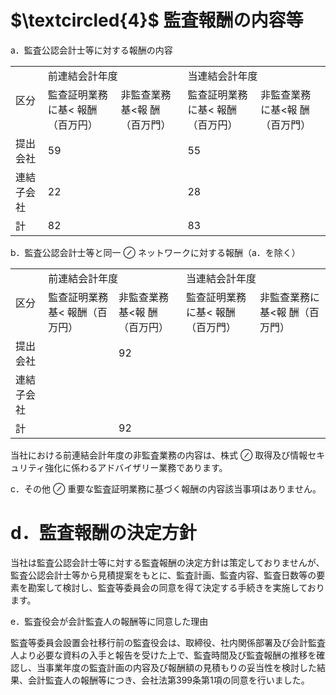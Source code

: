 # $\textcircled{4}$ 監査報酬の内容等  

a．監査公認会計士等に対する報酬の内容  


<html><body><table><tr><td rowspan="2">区分</td><td colspan="2">前連結会計年度</td><td colspan="2">当連結会計年度</td></tr><tr><td>監查証明業務に基< 報酬（百万円）</td><td>非監查業務基<報 酬（百万門）</td><td>監查証明業務に基< 報酬（百万円）</td><td>非監查業務に基<報 酬（百万門）</td></tr><tr><td>提出会社</td><td>59</td><td></td><td>55</td><td></td></tr><tr><td>連結子会社</td><td>22</td><td></td><td>28</td><td></td></tr><tr><td>計</td><td>82</td><td></td><td>83</td><td></td></tr></table></body></html>  

b．監査公認会計士等と同一 $\oslash$ ネットワークに対する報酬（a．を除く）  


<html><body><table><tr><td rowspan="2">区分</td><td colspan="2">前連結会計年度</td><td colspan="2">当連結会計年度</td></tr><tr><td>監查証明業務基< 報酬（百万円）</td><td>非監查業務基<報 酬（百万円）</td><td>監查証明業務に基< 報酬（百万門）</td><td>非監查業務に基<報 酬（百万門）</td></tr><tr><td>提出会社</td><td></td><td>92</td><td></td><td></td></tr><tr><td>連結子会社</td><td></td><td></td><td></td><td></td></tr><tr><td>計</td><td></td><td>92</td><td></td><td></td></tr></table></body></html>

当社における前連結会計年度の非監査業務の内容は、株式 $\oslash$ 取得及び情報セキュリティ強化に係わるアドバイザリー業務であります。  

c．その他 $\oslash$ 重要な監査証明業務に基づく報酬の内容該当事項はありません。  

# d．監査報酬の決定方針  

当社は監査公認会計士等に対する監査報酬の決定方針は策定しておりませんが、監査公認会計士等から見積提案をもとに、監査計画、監査内容、監査日数等の要素を勘案して検討し、監査等委員会の同意を得て決定する手続きを実施しております。  

e．監査役会が会計監査人の報酬等に同意した理由  

監査等委員会設置会社移行前の監査役会は、取締役、社内関係部署及び会計監査人より必要な資料の入手と報告を受けた上で、監査時間及び監査報酬の推移を確認し、当事業年度の監査計画の内容及び報酬額の見積もりの妥当性を検討した結果、会計監査人の報酬等につき、会社法第399条第1項の同意を行いました。  